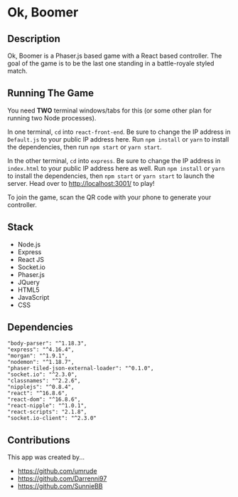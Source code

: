# Ok, Boomer

## Description

Ok, Boomer is a Phaser.js based game with a React based controller. The goal of the game is to be the last one standing in a battle-royale styled match.

## Running The Game

You need **TWO** terminal windows/tabs for this (or some other plan for running two Node processes).

In one terminal, `cd` into `react-front-end`. Be sure to change the IP address in `Default.js` to your public IP address here. Run `npm install` or `yarn` to install the dependencies, then run `npm start` or `yarn start`.

In the other terminal, `cd` into `express`. Be sure to change the IP address in `index.html` to your public IP address here as well. Run `npm install` or `yarn` to install the dependencies, then `npm start` or `yarn start` to launch the server. Head over to <http://localhost:3001/> to play!

To join the game, scan the QR code with your phone to generate your controller.

## Stack

- Node.js
- Express
- React JS
- Socket.io
- Phaser.js
- JQuery
- HTML5
- JavaScript
- CSS

## Dependencies

    "body-parser": "^1.18.3",
    "express": "^4.16.4",
    "morgan": "^1.9.1",
    "nodemon": "^1.18.7",
    "phaser-tiled-json-external-loader": "^0.1.0",
    "socket.io": "^2.3.0",
    "classnames": "^2.2.6",
    "nipplejs": "^0.8.4",
    "react": "^16.8.6",
    "react-dom": "^16.8.6",
    "react-nipple": "^1.0.1",
    "react-scripts": "2.1.8",
    "socket.io-client": "^2.3.0"

## Contributions

This app was created by...

- https://github.com/umrude
- https://github.com/Darrenni97
- https://github.com/SunnieBB
